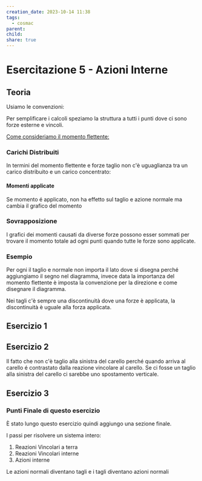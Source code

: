 ```yaml
---
creation_date: 2023-10-14 11:38
tags:
  - cosmac
parent: 
child: 
share: true
---
```

# Esercitazione 5 - Azioni Interne

## Teoria

Usiamo le convenzioni:

<!Diagramma convenzioni>

Per semplificare i calcoli speziamo la struttura a tutti i punti dove ci sono forze esterne e vincoli.

<u>Come consideriamo il momento flettente:</u>

<!Diagramma freccia>

### Carichi Distribuiti

In termini del momento flettente e forze taglio non c'è uguaglianza tra un carico distribuito e un carico concentrato:

<!Diagramma non equivalenza dei carichi distribuiti>

#### Momenti applicate

Se momento é applicato, non ha effetto sul taglio e azione normale ma cambia il grafico del momento

### Sovrapposizione

I grafici dei momenti causati da diverse forze possono esser sommati per trovare il momento totale ad ogni punti quando tutte le forze sono applicate.

<!Diagramma sovrapposizione>

### Esempio

<!Diagramma esempio>

Per ogni il taglio e normale non importa il lato dove si disegna perché aggiungiamo il segno nel diagramma, invece data la importanza del momento flettente è imposta la convenzione per la direzione e come disegnare il diagramma.

<!Diagramma momento flettente>

Nei tagli c'è sempre una discontinuità dove una forze è applicata, la discontinuità è uguale alla forza applicata.

## Esercizio 1

<!Diagramma esercizio 1>

## Esercizio 2

<!Diagramma esercizio 2>

Il fatto che non c'è taglio alla sinistra del carello perché quando arriva al carello é contrastato dalla reazione vincolare al carello. Se ci fosse un taglio alla sinistra del carello ci sarebbe uno spostamento verticale.

## Esercizio 3

<!Diagramma esercizio>

### Punti Finale di questo esercizio

È stato lungo questo esercizio quindi aggiungo una sezione finale.

I passi per risolvere un sistema intero:

1. Reazioni Vincolari a terra
2. Reazioni Vincolari interne
3. Azioni interne

Le azioni normali diventano tagli e i tagli diventano azioni normali
